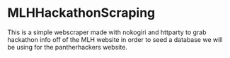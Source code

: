 # MLHHackathonScraping
This is a simple webscraper made with nokogiri and httparty to grab hackathon info off of the MLH website in order to
seed a database we will be using for the pantherhackers website. 


